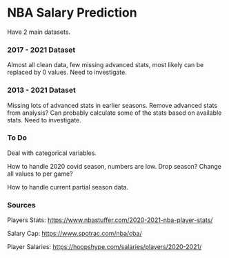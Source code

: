 # NBA Salary Prediction

Have 2 main datasets.  

### 2017 - 2021 Dataset
Almost all clean data, few missing advanced stats, most likely can be replaced by 0 values.  Need to investigate. 

### 2013 - 2021 Dataset
Missing lots of advanced stats in earlier seasons.  Remove advanced stats from analysis?  Can probably calculate some of the stats based on available stats.  Need to investigate.

### To Do
Deal with categorical variables.  

How to handle 2020 covid season, numbers are low.  Drop season?  Change all values to per game?  

How to handle current partial season data.  

### Sources

Players Stats:
https://www.nbastuffer.com/2020-2021-nba-player-stats/

Salary Cap:
https://www.spotrac.com/nba/cba/

Player Salaries:
https://hoopshype.com/salaries/players/2020-2021/

